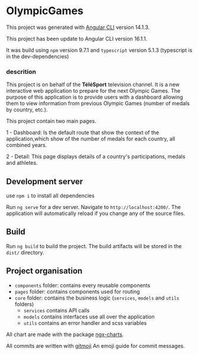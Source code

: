 # OlympicGames

This project was generated with [Angular CLI](https://github.com/angular/angular-cli) version 14.1.3.

This project has been update to Angular CLI version 16.1.1.

It was build using `npm` version 9.7.1 and `typescript` version 5.1.3 (typescript is in the dev-dependencies)

### descrition

This project is on behalf of the **TéléSport** television channel.
It is a new interactive web application to prepare for the next Olympic Games.
The purpose of this application is to provide users with a dashboard allowing them to view information from previous Olympic Games (number of medals by country, etc.).

This project contain two main pages.

1 - Dashboard: Is the default route that show the context of the application,which show of the number of medals for each country, all combined years.

2 - Detail: This page displays details of a country's participations, medals and athletes.

## Development server

use `npm i` to install all dependencies

Run `ng serve` for a dev server. Navigate to `http://localhost:4200/`. The application will automatically reload if you change any of the source files.

## Build

Run `ng build` to build the project. The build artifacts will be stored in the `dist/` directory.

## Project organisation

- `components` folder: contains every reusable components
- `pages` folder: contains components used for routing
- `core` folder: contains the business logic (`services`, `models` and `utils` folders)
    - `services` contains API calls
    - `models` contains interfaces use all over the application
    - `utils` contains an error handler and scss variables

All chart are made with the package [ngx-charts](https://swimlane.gitbook.io/ngx-charts/).

All commits are written with [gitmoji](https://gitmoji.dev/) An emoji guide for commit messages.
